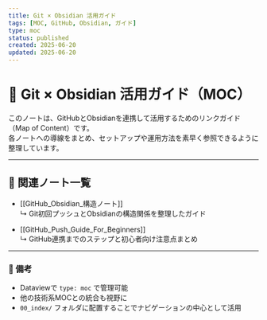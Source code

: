 ```yaml
---
title: Git × Obsidian 活用ガイド
tags: [MOC, GitHub, Obsidian, ガイド]
type: moc
status: published
created: 2025-06-20
updated: 2025-06-20
---
```


# 🔗 Git × Obsidian 活用ガイド（MOC）

このノートは、GitHubとObsidianを連携して活用するためのリンクガイド（Map of Content）です。  
各ノートへの導線をまとめ、セットアップや運用方法を素早く参照できるように整理しています。

---

## 📘 関連ノート一覧

- [[GitHub_Obsidian_構造ノート]]  
  ↳ Git初回プッシュとObsidianの構造関係を整理したガイド

- [[GitHub_Push_Guide_For_Beginners]]  
  ↳ GitHub連携までのステップと初心者向け注意点まとめ

---

### 🧠 備考
- Dataviewで `type: moc` で管理可能
- 他の技術系MOCとの統合も視野に
- `00_index/` フォルダに配置することでナビゲーションの中心として活用

